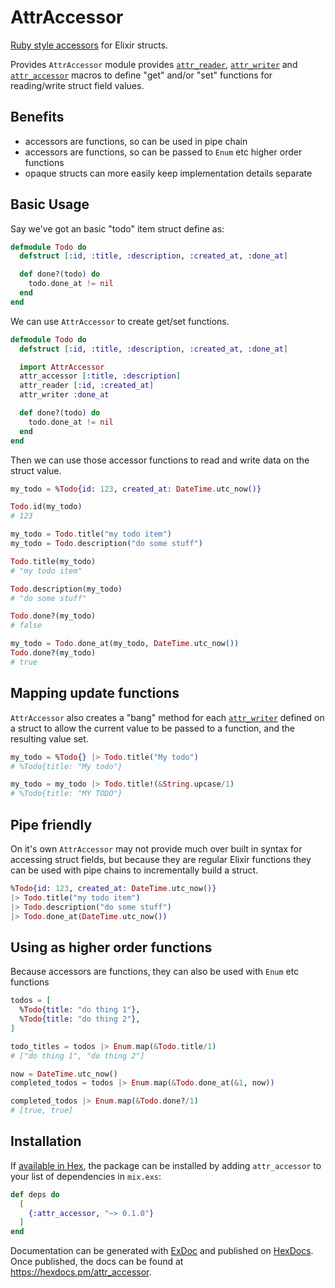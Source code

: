 # AttrAccessor

[Ruby style accessors](https://ruby-doc.org/docs/ruby-doc-bundle/UsersGuide/rg/accessors.html) for Elixir structs.

Provides `AttrAccessor` module provides [`attr_reader`](`AttrAccessor.attr_reader/1`), [`attr_writer`](`AttrAccessor.attr_writer/1`) and [`attr_accessor`](`AttrAccessor.attr_accessor/1`) macros to define "get" and/or "set" functions for reading/write struct field values.

## Benefits
- accessors are functions, so can be used in pipe chain
- accessors are functions, so can be passed to `Enum` etc higher order functions
- opaque structs can more easily keep implementation details separate

## Basic Usage

Say we've got an basic "todo" item struct define as:

```elixir
defmodule Todo do
  defstruct [:id, :title, :description, :created_at, :done_at]

  def done?(todo) do
    todo.done_at != nil
  end
end
```

We can use `AttrAccessor` to create get/set functions.

```elixir
defmodule Todo do
  defstruct [:id, :title, :description, :created_at, :done_at]

  import AttrAccessor
  attr_accessor [:title, :description]
  attr_reader [:id, :created_at]
  attr_writer :done_at

  def done?(todo) do
    todo.done_at != nil
  end
end
  ```

Then we can use those accessor functions to read and write data on the struct value.

```elixir
my_todo = %Todo{id: 123, created_at: DateTime.utc_now()}

Todo.id(my_todo)
# 123

my_todo = Todo.title("my todo item")
my_todo = Todo.description("do some stuff")

Todo.title(my_todo)
# "my todo item"

Todo.description(my_todo)
# "do some stuff"

Todo.done?(my_todo)
# false

my_todo = Todo.done_at(my_todo, DateTime.utc_now())
Todo.done?(my_todo)
# true
```

## Mapping update functions

`AttrAccessor` also creates a "bang" method for each [`attr_writer`](`AttrAccessor.attr_writer/1`) defined on a struct to allow the current value to be passed to a function, and the resulting value set.

```elixir
my_todo = %Todo{} |> Todo.title("My todo")
# %Todo{title: "My todo"}

my_todo = my_todo |> Todo.title!(&String.upcase/1)
# %Todo{title: "MY TODO"}
```

## Pipe friendly

On it's own `AttrAccessor` may not provide much over built in syntax for accessing struct fields, but because they are regular Elixir functions they can be used with pipe chains to incrementally build a struct.

```elixir
%Todo{id: 123, created_at: DateTime.utc_now()}
|> Todo.title("my todo item")
|> Todo.description("do some stuff")
|> Todo.done_at(DateTime.utc_now())
```

## Using as higher order functions

Because accessors are functions, they can also be used with `Enum` etc functions

```elixir
todos = [
  %Todo{title: "do thing 1"},
  %Todo{title: "do thing 2"},
]

todo_titles = todos |> Enum.map(&Todo.title/1)
# ["do thing 1", "do thing 2"]

now = DateTime.utc_now()
completed_todos = todos |> Enum.map(&Todo.done_at(&1, now))

completed_todos |> Enum.map(&Todo.done?/1)
# [true, true]
```

## Installation

If [available in Hex](https://hex.pm/docs/publish), the package can be installed
by adding `attr_accessor` to your list of dependencies in `mix.exs`:

```elixir
def deps do
  [
    {:attr_accessor, "~> 0.1.0"}
  ]
end
```

Documentation can be generated with [ExDoc](https://github.com/elixir-lang/ex_doc)
and published on [HexDocs](https://hexdocs.pm). Once published, the docs can
be found at <https://hexdocs.pm/attr_accessor>.


